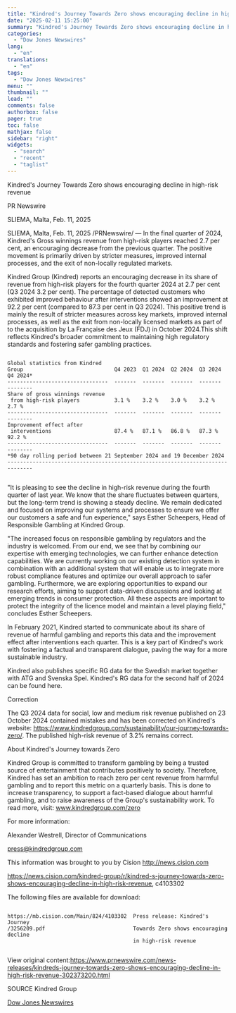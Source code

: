 ```yaml
---
title: "Kindred's Journey Towards Zero shows encouraging decline in high-risk revenue"
date: "2025-02-11 15:25:00"
summary: "Kindred's Journey Towards Zero shows encouraging decline in high-risk revenuePR NewswireSLIEMA, Malta, Feb. 11, 2025SLIEMA, Malta, Feb. 11, 2025 /PRNewswire/ — In the final quarter of 2024, Kindred's Gross winnings revenue from high-risk players reached 2.7 per cent, an encouraging decrease from the previous quarter. The positive movement is primarily..."
categories:
  - "Dow Jones Newswires"
lang:
  - "en"
translations:
  - "en"
tags:
  - "Dow Jones Newswires"
menu: ""
thumbnail: ""
lead: ""
comments: false
authorbox: false
pager: true
toc: false
mathjax: false
sidebar: "right"
widgets:
  - "search"
  - "recent"
  - "taglist"
---
```


Kindred's Journey Towards Zero shows encouraging decline in high-risk revenue

PR Newswire

SLIEMA, Malta, Feb. 11, 2025

SLIEMA, Malta, Feb. 11, 2025 /PRNewswire/ — In the final quarter of 2024, Kindred's Gross winnings revenue from high-risk players reached 2.7 per cent, an encouraging decrease from the previous quarter. The positive movement is primarily driven by stricter measures, improved internal processes, and the exit of non-locally regulated markets.

Kindred Group (Kindred) reports an encouraging decrease in its share of revenue from high-risk players for the fourth quarter 2024 at 2.7 per cent (Q3 2024 3.2 per cent). The percentage of detected customers who exhibited improved behaviour after interventions showed an improvement at 92.2 per cent (compared to 87.3 per cent in Q3 2024). This positive trend is mainly the result of stricter measures across key markets, improved internal processes, as well as the exit from non-locally licensed markets as part of to the acquisition by La Française des Jeux (FDJ) in October 2024.This shift reflects Kindred's broader commitment to maintaining high regulatory standards and fostering safer gambling practices.

```
   
Global statistics from Kindred   
Group                             Q4 2023  Q1 2024  Q2 2024  Q3 2024  Q4 2024*   
--------------------------------  -------  -------  -------  -------  --------   
Share of gross winnings revenue   
 from high-risk players           3.1 %    3.2 %    3.0 %    3.2 %    2.7 %   
--------------------------------  -------  -------  -------  -------  --------   
Improvement effect after   
 interventions                    87.4 %   87.1 %   86.8 %   87.3 %   92.2 %   
--------------------------------  -------  -------  -------  -------  --------   
*90 day rolling period between 21 September 2024 and 19 December 2024   
------------------------------------------------------------------------------   
 
```

"It is pleasing to see the decline in high-risk revenue during the fourth quarter of last year. We know that the share fluctuates between quarters, but the long-term trend is showing a steady decline. We remain dedicated and focused on improving our systems and processes to ensure we offer our customers a safe and fun experience," says Esther Scheepers, Head of Responsible Gambling at Kindred Group.

"The increased focus on responsible gambling by regulators and the industry is welcomed. From our end, we see that by combining our expertise with emerging technologies, we can further enhance detection capabilities. We are currently working on our existing detection system in combination with an additional system that will enable us to integrate more robust compliance features and optimize our overall approach to safer gambling. Furthermore, we are exploring opportunities to expand our research efforts, aiming to support data-driven discussions and looking at emerging trends in consumer protection. All these aspects are important to protect the integrity of the licence model and maintain a level playing field," concludes Esther Scheepers.

In February 2021, Kindred started to communicate about its share of revenue of harmful gambling and reports this data and the improvement effect after interventions each quarter. This is a key part of Kindred's work with fostering a factual and transparent dialogue, paving the way for a more sustainable industry.

Kindred also publishes specific RG data for the Swedish market together with ATG and Svenska Spel. Kindred's RG data for the second half of 2024 can be found here.

Correction

The Q3 2024 data for social, low and medium risk revenue published on 23 October 2024 contained mistakes and has been corrected on Kindred's website: https://www.kindredgroup.com/sustainability/our-journey-towards-zero/. The published high-risk revenue of 3.2% remains correct.

About Kindred's Journey towards Zero

Kindred Group is committed to transform gambling by being a trusted source of entertainment that contributes positively to society. Therefore, Kindred has set an ambition to reach zero per cent revenue from harmful gambling and to report this metric on a quarterly basis. This is done to increase transparency, to support a fact-based dialogue about harmful gambling, and to raise awareness of the Group's sustainability work. To read more, visit: www.kindredgroup.com/zero

For more information:

Alexander Westrell, Director of Communications

press@kindredgroup.com

This information was brought to you by Cision http://news.cision.com

https://news.cision.com/kindred-group/r/kindred-s-journey-towards-zero-shows-encouraging-decline-in-high-risk-revenue, c4103302

The following files are available for download:

```
   
https://mb.cision.com/Main/824/4103302  Press release: Kindred's Journey   
/3256209.pdf                            Towards Zero shows encouraging decline   
                                        in high-risk revenue   
 
```

View original content:https://www.prnewswire.com/news-releases/kindreds-journey-towards-zero-shows-encouraging-decline-in-high-risk-revenue-302373200.html

SOURCE Kindred Group

[Dow Jones Newswires](https://www.tradingview.com/news/DJN_DN20250211001138:0/)
